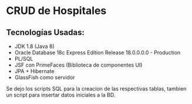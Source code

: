 # CRUD de Hospitales

## Tecnologías Usadas:

- JDK 1.8 (Java 8)
- Oracle Database 18c Express Edition Release 18.0.0.0.0 - Production
- PL/SQL
- JSF con PrimeFaces (Biblioteca de componentes UI)
- JPA + Hibernate
- GlassFish como servidor

Se dejo los scripts SQL para la creacion de las respectivas tablas, tambien un script para insertar datos iniciales a la BD.